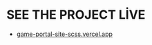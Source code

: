 # SEE THE PROJECT LİVE
- [game-portal-site-scss.vercel.app]((https://game-portal-site-scss.vercel.app/))
